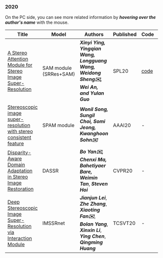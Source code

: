 
### 2020
On the PC side, you can see more related information by ***hovering over the author's name*** with the mouse.

| Title                  | Model  | Authors            | Published                                                    | Code                                                         | Keywords                                                     | 
| ---------------------- | ---------------------- | ------------------------------------------------------------ | ------------------------------------------------------------ | ------------------------------------------------------------ | --- |
| [A Stereo Attention Module for Stereo Image Super-Resolution](https://ieeexplore.ieee.org/stamp/stamp.jsp?arnumber=8998204)        | SAM module (SRRes+SAM)      |  <span title="The authors are with the College of Electronic Science and Technology, National University of Defense Technology, Changsha 410073, China (e-mail: yingxinyi18@nudt.edu.cn; wangyingqian16@nudt.edu.cn; wanglongguang15@nudt.edu.cn; shengweidong1111@sohu.com; anwei@nudt.edu.cn; yulan.guo@nudt.edu.cn).">***Xinyi Ying, Yingqian Wang, Longguang Wang, Weidong Sheng✉️, Wei An, and Yulan Guo***</span>   | SPL20            | [code](https://github.com/XinyiYing/SAM)              |    Attention mechanism, stereo vision, super resolution    | 
| [Stereoscopic image super-resolution with stereo consistent feature](https://ojs.aaai.org/index.php/AAAI/article/view/6880)        | SPAM module      |  <span title="School of Electrical and Electronic Engineering, Yonsei University, Seoul, Korea {swonil92, csi6570, somijeong, khsohn}@yonsei.ac.kr">***Wonil Song, Sungil Choi, Somi Jeong, Kwanghoon Sohn✉️***</span>   | AAAI20            | -             | -   | 
| [Disparity-Aware Domain Adaptation in Stereo Image Restoration](https://openaccess.thecvf.com/content_CVPR_2020/papers/Yan_Disparity-Aware_Domain_Adaptation_in_Stereo_Image_Restoration_CVPR_2020_paper.pdf)        | DASSR        | <span title="Shanghai Key Laboratory of Intelligent Information Processing,  School of Computer Science, Fudan University, {byan, cxma17, bahtiyarbari16, wmtan14}@fudan.edu.cn">***Bo Yan✉️, Chenxi Ma, Bahetiyaer Bare, Weimin Tan***</span>, <span title=" Salesforce Research Asia, Singapore Management University, shoi@salesforce.com">***Steven Hoi***</span>  | CVPR20            | -              |    -    | 
| [Deep Stereoscopic Image Super-Resolution via Interaction Module](https://ieeexplore.ieee.org/stamp/stamp.jsp?tp=&arnumber=9253563)        | IMSSRnet       |  <span title="Senior Member, IEEE, School of Electrical and Information Engineering, Tianjin University, Tianjin 300072, China, jjlei@tju.edu.cn">***Jianjun Lei***</span>, <span title="School of Electrical and Information Engineering, Tianjin University, Tianjin 300072, China, zz300@tju.edu.cn">***Zhe Zhang***</span>, <span title="School of Electrical and Information Engineering, Tianjin University, Tianjin 300072, China, xtfan@tju.edu.cn">***Xiaoting Fan✉️***</span>, <span title="School of Electrical and Information Engineering, Tianjin University, Tianjin 300072, China, ybl_2017@tju.edu.cn">***Bolan Yang***</span>, <span title="School of Electrical and Information Engineering, Tianjin University, Tianjin 300072, China, lixinxin93@foxmail.com">***Xinxin Li***</span>, <span title="Senior Member, IEEE, Alibaba Group, Hangzhou 310052, China (e-mail: chenying.ailab@alibaba-inc.com).">***Ying Chen***</span>, <span title="Fellow, IEEE, School of Computer Science and Technology, University of Chinese Academy of Sciences, Beijing 101408, China (e-mail: qmhuang@ucas.ac.cn).">***Qingming Huang***</span>  | TCSVT20           | -              |   Terms-Super-resolution, stereoscopic image, interaction module, deep learning  |   

